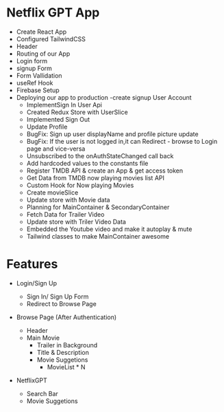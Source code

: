 # Netflix GPT App

- Create React App
- Configured TailwindCSS
- Header
- Routing of our App
- Login form
- signup Form
- Form Vallidation
- useRef Hook
- Firebase Setup
- Deploying our app to production
  -create signup User Account
  - ImplementSign In User Api
  - Created Redux Store with UserSlice
  - Implemented Sign Out
  - Update Profile
  - BugFix: Sign up user displayName and profile picture update
  - BugFix: If the user is not logged in,it can Redirect - browse to Login page and vice-versa
  - Unsubscribed to the onAuthStateChanged call back
  - Add hardcoded values to the constants file
  - Register TMDB API & create an App & get access token
  - Get Data from TMDB now playing movies list API
  - Custom Hook for Now playing Movies
  - Create movieSlice
  - Update store with Movie data
  - Planning for MainContainer & SecondaryContainer
  - Fetch Data for Trailer Video
  - Update store with Triler Video Data
  - Embedded the Youtube video and make it autoplay & mute
  - Tailwind classes to make MainContainer awesome

# Features

- Login/Sign Up

  - Sign In/ Sign Up Form
  - Redirect to Browse Page

- Browse Page (After Authentication)

  - Header
  - Main Movie
    - Trailer in Background
    - Title & Description
    - Movie Suggetions
      - MovieList \* N

- NetflixGPT
  - Search Bar
  - Movie Suggetions
